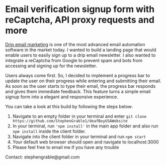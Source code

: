 <h1>Email verification signup form with reCaptcha, API proxy requests and more </h1>



<p><a href="https://www.drip.com/">Drip email marketing</a> is one of the most advanced email automation software in the market today. I wanted to build a landing page that would enable users to easily sign up to a drip email newsletter. I also wanted to integrate a reCaptcha from Google to prevent spam and bots from accessing and signing up for the newsletter.

Users always come first. So, I decided to implement a progress bar to update the user on their progress while entering and submitting their email. As soon as the user starts to type their email, the progress bar responds and gives them immediate feedback. This feature turns a simple email signup form into a elegant and responsive experience.</p>


<p>You can take a look at this build by following the steps below:</p>

<ol>
<li>Navigate to an empty folder in your terminal and enter <code>git clone https://github.com/StephenGrable1/deafBoyUSAWebsite</code></li>
<li>In your terminal, run <code>'npm install'</code> in the main app folder and also run <code>npm install</code> inside the client folder. </li>
<li>Navigate into the client folder in your terminal and run <code>npm start</code></li>
<li>Your default web browser should open and navigate to localhost:3000</li>
<li>Please feel free to email me if you have any trouble</li>
</ol>

<p>Contact: stephengrable@gmail.com</p>